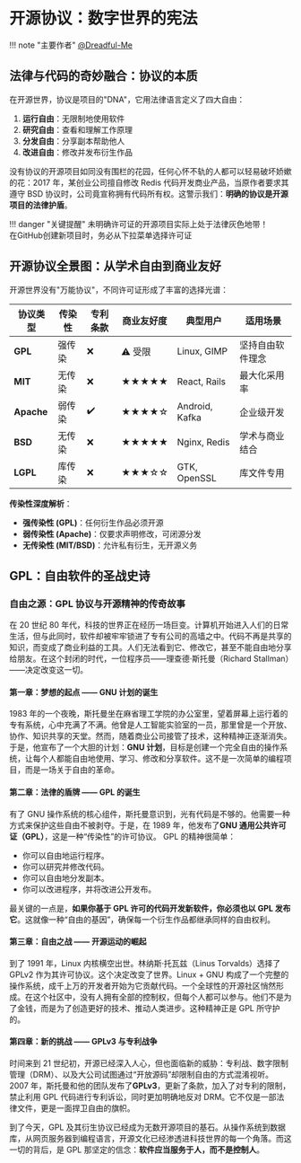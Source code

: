 # 开源协议：数字世界的宪法

!!! note "主要作者"
    [@Dreadful-Me](https://github.com/Dreadful-Me)

## 法律与代码的奇妙融合：协议的本质

在开源世界，协议是项目的"DNA"，它用法律语言定义了四大自由：

1. **运行自由**：无限制地使用软件
2. **研究自由**：查看和理解工作原理
3. **分发自由**：分享副本帮助他人
4. **改进自由**：修改并发布衍生作品

没有协议的开源项目如同没有围栏的花园，任何心怀不轨的人都可以轻易破坏娇嫰的花：2017 年，某创业公司擅自修改 Redis 代码开发商业产品，当原作者要求其遵守 BSD 协议时，公司竟宣称拥有代码所有权。这警示我们：**明确的协议是开源项目的法律护盾**。

!!! danger "关键提醒"
    未明确许可证的开源项目实际上处于法律灰色地带！  
    在GitHub创建新项目时，务必从下拉菜单选择许可证

## 开源协议全景图：从学术自由到商业友好

开源世界没有"万能协议"，不同许可证形成了丰富的选择光谱：

| 协议类型 | 传染性 | 专利条款 | 商业友好度 | 典型用户       | 适用场景              |
|----------|--------|----------|------------|----------------|-----------------------|
| **GPL**  | 强传染 | ❌        | ⚠️ 受限     | Linux, GIMP    | 坚持自由软件理念      |
| **MIT**  | 无传染 | ❌        | ★★★★★       | React, Rails   | 最大化采用率          |
| **Apache**| 弱传染 | ✔️        | ★★★★☆       | Android, Kafka | 企业级开发            |
| **BSD**  | 无传染 | ❌        | ★★★★★       | Nginx, Redis   | 学术与商业结合        |
| **LGPL** | 库传染 | ❌        | ★★★☆☆       | GTK, OpenSSL   | 库文件专用            |

**传染性深度解析**：

- **强传染性 (GPL)**：任何衍生作品必须开源
- **弱传染性 (Apache)**：仅要求声明修改，可闭源分发
- **无传染性 (MIT/BSD)**：允许私有衍生，无开源义务

## GPL：自由软件的圣战史诗

### 自由之源：GPL 协议与开源精神的传奇故事

在 20 世纪 80 年代，科技的世界正在经历一场巨变。计算机开始进入人们的日常生活，但与此同时，软件却被牢牢锁进了专有公司的高墙之中。代码不再是共享的知识，而变成了商业利益的工具。人们无法看到它、修改它，甚至不能自由地分享给朋友。在这个封闭的时代，一位程序员——理查德·斯托曼（Richard Stallman）——决定改变这一切。

#### 第一章：梦想的起点 —— GNU 计划的诞生

1983 年的一个夜晚，斯托曼坐在麻省理工学院的办公室里，望着屏幕上运行着的专有系统，心中充满了不满。他曾是人工智能实验室的一员，那里曾是一个开放、协作、知识共享的天堂。然而，随着商业公司接管了技术，这种精神正逐渐消失。于是，他宣布了一个大胆的计划：**GNU 计划**，目标是创建一个完全自由的操作系统，让每个人都能自由地使用、学习、修改和分享软件。这不是一次简单的编程项目，而是一场关于自由的革命。

#### 第二章：法律的盾牌 —— GPL 的诞生

有了 GNU 操作系统的核心组件，斯托曼意识到，光有代码是不够的。他需要一种方式来保护这些自由不被剥夺。于是，在 1989 年，他发布了**GNU 通用公共许可证（GPL）**，这是一种“传染性”的许可协议。
GPL 的精神很简单：

- 你可以自由地运行程序。
- 你可以研究并修改代码。
- 你可以自由地分发副本。
- 你可以改进程序，并将改进公开发布。

最关键的一点是，**如果你基于 GPL 许可的代码开发新软件，你必须也以 GPL 发布它**。这就像一种“自由的基因”，确保每一个衍生作品都继承同样的自由权利。

#### 第三章：自由之战 —— 开源运动的崛起

到了 1991 年，Linux 内核横空出世。林纳斯·托瓦兹（Linus Torvalds）选择了 GPLv2 作为其许可协议。这个决定改变了世界。Linux + GNU 构成了一个完整的操作系统，成千上万的开发者开始为它贡献代码。一个全球性的开源社区悄然形成。在这个社区中，没有人拥有全部的控制权，但每个人都可以参与。他们不是为了金钱，而是为了创造更好的技术、推动人类进步。这种精神正是 GPL 所守护的。

#### 第四章：新的挑战 —— GPLv3 与专利战争

时间来到 21 世纪初，开源已经深入人心，但也面临新的威胁：专利战、数字限制管理（DRM）、以及大公司试图通过“开放源码”却限制自由的方式混淆视听。2007 年，斯托曼和他的团队发布了**GPLv3**，更新了条款，加入了对专利的限制，禁止利用 GPL 代码进行专利诉讼，同时更加明确地反对 DRM。它不仅是一部法律文件，更是一面捍卫自由的旗帜。

到了今天，GPL 及其衍生协议已经成为无数开源项目的基石。从操作系统到数据库，从网页服务器到编程语言，开源文化已经渗透进科技世界的每一个角落。而这一切的背后，是 GPL 那坚定的信念：**软件应当服务于人，而不是控制人**。
